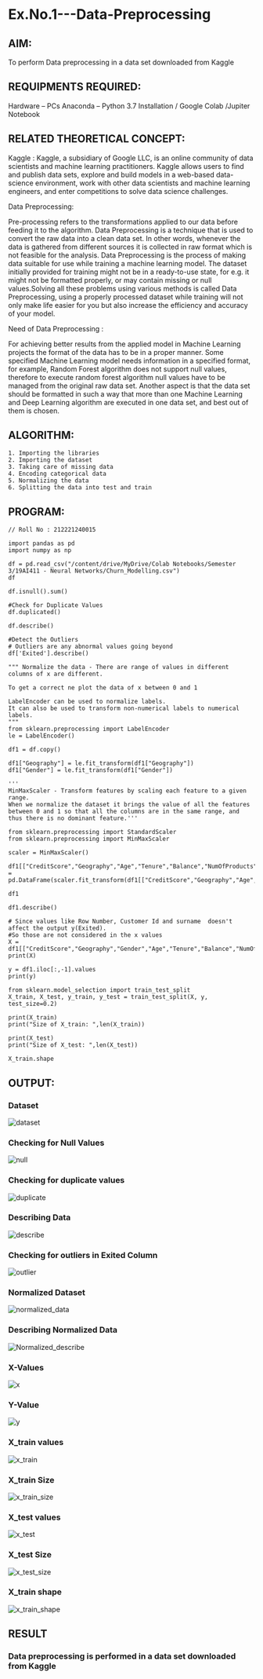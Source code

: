 # Ex.No.1---Data-Preprocessing
## AIM:
To perform Data preprocessing in a data set downloaded from Kaggle

## REQUIPMENTS REQUIRED:
Hardware – PCs
Anaconda – Python 3.7 Installation / Google Colab /Jupiter Notebook

## RELATED THEORETICAL CONCEPT:

Kaggle :
Kaggle, a subsidiary of Google LLC, is an online community of data scientists and machine learning practitioners. Kaggle allows users to find and publish data sets, explore and build models in a web-based data-science environment, work with other data scientists and machine learning engineers, and enter competitions to solve data science challenges.

Data Preprocessing:

Pre-processing refers to the transformations applied to our data before feeding it to the algorithm. Data Preprocessing is a technique that is used to convert the raw data into a clean data set. In other words, whenever the data is gathered from different sources it is collected in raw format which is not feasible for the analysis.
Data Preprocessing is the process of making data suitable for use while training a machine learning model. The dataset initially provided for training might not be in a ready-to-use state, for e.g. it might not be formatted properly, or may contain missing or null values.Solving all these problems using various methods is called Data Preprocessing, using a properly processed dataset while training will not only make life easier for you but also increase the efficiency and accuracy of your model.

Need of Data Preprocessing :

For achieving better results from the applied model in Machine Learning projects the format of the data has to be in a proper manner. Some specified Machine Learning model needs information in a specified format, for example, Random Forest algorithm does not support null values, therefore to execute random forest algorithm null values have to be managed from the original raw data set.
Another aspect is that the data set should be formatted in such a way that more than one Machine Learning and Deep Learning algorithm are executed in one data set, and best out of them is chosen.


## ALGORITHM:
```
1. Importing the libraries
2. Importing the dataset
3. Taking care of missing data
4. Encoding categorical data
5. Normalizing the data
6. Splitting the data into test and train
```

## PROGRAM:
```
// Roll No : 212221240015

import pandas as pd
import numpy as np

df = pd.read_csv("/content/drive/MyDrive/Colab Notebooks/Semester 3/19AI411 - Neural Networks/Churn_Modelling.csv")
df

df.isnull().sum()

#Check for Duplicate Values
df.duplicated()

df.describe()

#Detect the Outliers
# Outliers are any abnormal values going beyond
df['Exited'].describe()

""" Normalize the data - There are range of values in different columns of x are different. 

To get a correct ne plot the data of x between 0 and 1 

LabelEncoder can be used to normalize labels.
It can also be used to transform non-numerical labels to numerical labels.
"""
from sklearn.preprocessing import LabelEncoder
le = LabelEncoder()

df1 = df.copy()

df1["Geography"] = le.fit_transform(df1["Geography"])
df1["Gender"] = le.fit_transform(df1["Gender"])

'''
MinMaxScaler - Transform features by scaling each feature to a given range. 
When we normalize the dataset it brings the value of all the features between 0 and 1 so that all the columns are in the same range, and thus there is no dominant feature.'''

from sklearn.preprocessing import StandardScaler
from sklearn.preprocessing import MinMaxScaler

scaler = MinMaxScaler()

df1[["CreditScore","Geography","Age","Tenure","Balance","NumOfProducts","EstimatedSalary"]] = pd.DataFrame(scaler.fit_transform(df1[["CreditScore","Geography","Age","Tenure","Balance","NumOfProducts","EstimatedSalary"]]))

df1

df1.describe()

# Since values like Row Number, Customer Id and surname  doesn't affect the output y(Exited).
#So those are not considered in the x values
X = df1[["CreditScore","Geography","Gender","Age","Tenure","Balance","NumOfProducts","HasCrCard","IsActiveMember","EstimatedSalary"]].values
print(X)

y = df1.iloc[:,-1].values
print(y)

from sklearn.model_selection import train_test_split
X_train, X_test, y_train, y_test = train_test_split(X, y, test_size=0.2)

print(X_train)
print("Size of X_train: ",len(X_train))

print(X_test)
print("Size of X_test: ",len(X_test))

X_train.shape
```

## OUTPUT:
### Dataset
![dataset](https://user-images.githubusercontent.com/93427208/229402316-1e36d2e0-cd75-4edc-bc93-a67beb03015b.png)

### Checking for Null Values
![null](https://user-images.githubusercontent.com/93427208/229402377-379f8a09-c52b-405e-9d63-7bc349d5d2bb.png)

### Checking for duplicate values
![duplicate](https://user-images.githubusercontent.com/93427208/229402488-cb6662c4-2de7-461a-bcb0-db4a1e876318.png)

### Describing Data
![describe](https://user-images.githubusercontent.com/93427208/229402527-36315547-a6cd-410c-90c0-c4279e8e29b6.png)

### Checking for outliers in Exited Column
![outlier](https://user-images.githubusercontent.com/93427208/229402569-d6c48d10-068e-43aa-ba87-b2a94a526888.png)

### Normalized Dataset
![normalized_data](https://user-images.githubusercontent.com/93427208/229402688-5d91bea9-4596-4521-9466-9c16b150aa4f.png)

### Describing Normalized Data
![Normalized_describe](https://user-images.githubusercontent.com/93427208/229402693-029b64ac-1a1e-4b2c-8da1-e8b3fb003254.png)

### X-Values
![x](https://user-images.githubusercontent.com/93427208/229402698-bdb45209-371c-40c3-96aa-8fd7c3fb6c98.png)

### Y-Value
![y](https://user-images.githubusercontent.com/93427208/229402750-314f7feb-409a-4bb0-ab20-5637586ebc69.png)

### X_train values
![x_train](https://user-images.githubusercontent.com/93427208/229402829-6586f96a-3a0a-4058-8d4c-bc318d16414e.png)

### X_train Size
![x_train_size](https://user-images.githubusercontent.com/93427208/229402884-d707e6b1-6fa7-4a89-bcc8-d80934dc2c2d.png)

### X_test values
![x_test](https://user-images.githubusercontent.com/93427208/229402938-91dcf228-0beb-4104-9168-2abcd4364cf4.png)

### X_test Size
![x_test_size](https://user-images.githubusercontent.com/93427208/229402974-3c76dc56-3801-4a71-aecb-fb7959dc9e31.png)

### X_train shape
![x_train_shape](https://user-images.githubusercontent.com/93427208/229403007-7c895111-a5a7-4232-81bb-762b98234828.png)


## RESULT
### Data preprocessing is performed in a data set downloaded from Kaggle
